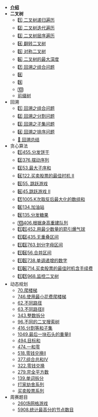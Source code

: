 - [**介绍**](Leetcode/)
- **二叉树**
  - [1️⃣ 二叉树递归遍历](Leetcode/二叉树的递归遍历.md)
  - [2️⃣ 二叉树迭代遍历](Leetcode/二叉树迭代遍历.md)
  - [3️⃣ 二叉树层序遍历](Leetcode/二叉树层序遍历.md)
  - [4️⃣ 翻转二叉树](Leetcode/翻转二叉树.md)
  - [5️⃣ 对称二叉树](Leetcode/对称二叉树.md)
  - [6️⃣ 二叉树的最大深度](Leetcode/二叉树的最大深度.md)
  - [7️⃣ 回溯之组合问题](Leetcode/回溯之组合问题.md)
  - 8️⃣
  - 9️⃣
  - 🔟
  - [前缀树](Leetcode/前缀树.md)
- 回溯
  - [1️⃣ 回溯之组合问题](Leetcode/回溯之组合问题.md)
  - [2️⃣ 回溯之分割问题](Leetcode/回溯之分割问题.md)
  - [3️⃣ 回溯之子集问题](Leetcode/回溯之子集问题.md)
  - [4️⃣ 回溯之排序问题](Leetcode/回溯之排序问题.md)
  - [💯 回溯总结](Leetcode/回溯总结.md)
- 贪心算法
  - [1️⃣455.分发饼干](Leetcode/455.分发饼干.md)
  - [2️⃣376.摆动序列](Leetcode/376.摆动序列.md)
  - [3️⃣53.最大子序和](Leetcode/53.最大子序和.md)
  - [4️⃣122.买卖股票的最佳时机 II](Leetcode/122.买卖股票的最佳时机II.md)
  - [5️⃣55. 跳跃游戏](Leetcode/55.跳跃游戏.md)
  - [6️⃣45.跳跃游戏 II](Leetcode/45.跳跃游戏II.md)
  - [7️⃣1005.K次取反后最大化的数组和](Leetcode/1005.K次取反后最大化的数组和.md)
  - [8️⃣134.加油站](Leetcode/134.加油站.md)
  - [9️⃣135.分发糖果](Leetcode/135.分发糖果.md)
  - [🔟406.根据身高重建队列](Leetcode/406.根据身高重建队列.md)
  - [1️⃣1️⃣452.用最少数量的箭引爆气球](Leetcode/452.用最少数量的箭引爆气球.md)
  - [1️⃣2️⃣435.无重叠区间](Leetcode/435.无重叠区间.md)
  - [1️⃣3️⃣763.划分字母区间](Leetcode/763.划分字母区间.md)
  - [1️⃣4️⃣56.合并区间](Leetcode/56.合并区间.md)
  - [1️⃣5️⃣738.单调递增的数字](Leetcode/738.单调递增的数字.md)
  - [1️⃣6️⃣714.买卖股票的最佳时机含手续费](Leetcode/714.买卖股票的最佳时机含手续费.md)
  - [1️⃣7️⃣968.监控二叉树](Leetcode/968.监控二叉树.md)
- 动态规划
  - [70.爬楼梯](Leetcode/70.爬楼梯.md)
  - [746.使用最小花费爬楼梯](Leetcode/746.使用最小花费爬楼梯.md)
  - [62.不同路径](Leetcode/62.不同路径.md)
  - [63.不同路径II](Leetcode/63.不同路径II.md)
  - [343.整数拆分](Leetcode/343.整数拆分.md)
  - [96.不同的二叉搜索树](Leetcode/96.不同的二叉搜索树.md)
  - [416.分割等和子集](Leetcode/416.分割等和子集.md)
  - [1049.最后一块石头的重量II](Leetcode/1049.最后一块石头的重量II.md)
  - [494.目标和](Leetcode/494.目标和.md)
  - [474.一和零](Leetcode/474.一和零.md)
  - [518.零钱兑换II](Leetcode/518.零钱兑换II.md)
  - [377.组合总和Ⅳ](Leetcode/377.组合总和Ⅳ.md)
  - [322.零钱兑换](Leetcode/322.零钱兑换.md)
  - [279.完全平方数](Leetcode/279.完全平方数.md)
  - [139.单词拆分](Leetcode/139.单词拆分.md)
  - [打家劫舍系列](Leetcode/打家劫舍系列.md)
  - [买卖股票系列](Leetcode/买卖股票系列.md)
- 周赛题目
  - [260场网格游戏](Leetcode/260场网格游戏.md)
  - [5908.统计最高分的节点数目](Leetcode/5908.统计最高分的节点数目.md)

